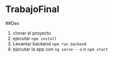 # TrabajoFinal

##Dev 
1. clonar el proyecto
2. ejecutar ``npm install``
3. Levantar backend ``npm run backend``
4. ejecutar la app con ``ng serve --o`` o ```npm start```